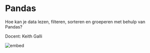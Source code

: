 # Pandas
Hoe kan je data lezen, filteren, sorteren en groeperen met behulp van Pandas?

Docent: Keith Galli

![embed](https://www.youtube.com/embed/vmEHCJofslg)
